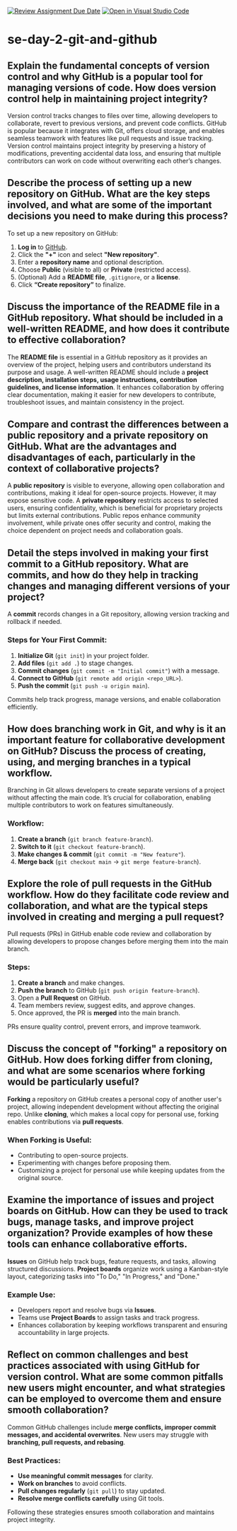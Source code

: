 [![Review Assignment Due Date](https://classroom.github.com/assets/deadline-readme-button-22041afd0340ce965d47ae6ef1cefeee28c7c493a6346c4f15d667ab976d596c.svg)](https://classroom.github.com/a/8wgCKhpZ)
[![Open in Visual Studio Code](https://classroom.github.com/assets/open-in-vscode-2e0aaae1b6195c2367325f4f02e2d04e9abb55f0b24a779b69b11b9e10269abc.svg)](https://classroom.github.com/online_ide?assignment_repo_id=18702090&assignment_repo_type=AssignmentRepo)
# se-day-2-git-and-github
## Explain the fundamental concepts of version control and why GitHub is a popular tool for managing versions of code. How does version control help in maintaining project integrity?
Version control tracks changes to files over time, allowing developers to collaborate, revert to previous versions, and prevent code conflicts. GitHub is popular because it integrates with Git, offers cloud storage, and enables seamless teamwork with features like pull requests and issue tracking. Version control maintains project integrity by preserving a history of modifications, preventing accidental data loss, and ensuring that multiple contributors can work on code without overwriting each other’s changes.
## Describe the process of setting up a new repository on GitHub. What are the key steps involved, and what are some of the important decisions you need to make during this process?
To set up a new repository on GitHub:  

1. **Log in** to [GitHub](https://github.com).  
2. Click the **"+"** icon and select **"New repository"**.  
3. Enter a **repository name** and optional description.  
4. Choose **Public** (visible to all) or **Private** (restricted access).  
5. (Optional) Add a **README file**, `.gitignore`, or a **license**.  
6. Click **“Create repository”** to finalize.  

## Discuss the importance of the README file in a GitHub repository. What should be included in a well-written README, and how does it contribute to effective collaboration?
The **README file** is essential in a GitHub repository as it provides an overview of the project, helping users and contributors understand its purpose and usage. A well-written README should include a **project description, installation steps, usage instructions, contribution guidelines, and license information**. It enhances collaboration by offering clear documentation, making it easier for new developers to contribute, troubleshoot issues, and maintain consistency in the project.

## Compare and contrast the differences between a public repository and a private repository on GitHub. What are the advantages and disadvantages of each, particularly in the context of collaborative projects?
A **public repository** is visible to everyone, allowing open collaboration and contributions, making it ideal for open-source projects. However, it may expose sensitive code. A **private repository** restricts access to selected users, ensuring confidentiality, which is beneficial for proprietary projects but limits external contributions. Public repos enhance community involvement, while private ones offer security and control, making the choice dependent on project needs and collaboration goals.

## Detail the steps involved in making your first commit to a GitHub repository. What are commits, and how do they help in tracking changes and managing different versions of your project?
A **commit** records changes in a Git repository, allowing version tracking and rollback if needed.  

### **Steps for Your First Commit:**  
1. **Initialize Git** (`git init`) in your project folder.  
2. **Add files** (`git add .`) to stage changes.  
3. **Commit changes** (`git commit -m "Initial commit"`) with a message.  
4. **Connect to GitHub** (`git remote add origin <repo_URL>`).  
5. **Push the commit** (`git push -u origin main`).  

Commits help track progress, manage versions, and enable collaboration efficiently.
## How does branching work in Git, and why is it an important feature for collaborative development on GitHub? Discuss the process of creating, using, and merging branches in a typical workflow.
Branching in Git allows developers to create separate versions of a project without affecting the main code. It’s crucial for collaboration, enabling multiple contributors to work on features simultaneously.  

### **Workflow:**  
1. **Create a branch** (`git branch feature-branch`).  
2. **Switch to it** (`git checkout feature-branch`).  
3. **Make changes & commit** (`git commit -m "New feature"`).  
4. **Merge back** (`git checkout main` → `git merge feature-branch`).  

## Explore the role of pull requests in the GitHub workflow. How do they facilitate code review and collaboration, and what are the typical steps involved in creating and merging a pull request?
Pull requests (PRs) in GitHub enable code review and collaboration by allowing developers to propose changes before merging them into the main branch.  

### **Steps:**  
1. **Create a branch** and make changes.  
2. **Push the branch** to GitHub (`git push origin feature-branch`).  
3. Open a **Pull Request** on GitHub.  
4. Team members review, suggest edits, and approve changes.  
5. Once approved, the PR is **merged** into the main branch.  

PRs ensure quality control, prevent errors, and improve teamwork.

## Discuss the concept of "forking" a repository on GitHub. How does forking differ from cloning, and what are some scenarios where forking would be particularly useful?
**Forking** a repository on GitHub creates a personal copy of another user's project, allowing independent development without affecting the original repo. Unlike **cloning**, which makes a local copy for personal use, forking enables contributions via **pull requests**.  

### **When Forking is Useful:**  
- Contributing to open-source projects.  
- Experimenting with changes before proposing them.  
- Customizing a project for personal use while keeping updates from the original source.
  
## Examine the importance of issues and project boards on GitHub. How can they be used to track bugs, manage tasks, and improve project organization? Provide examples of how these tools can enhance collaborative efforts.
**Issues** on GitHub help track bugs, feature requests, and tasks, allowing structured discussions. **Project boards** organize work using a Kanban-style layout, categorizing tasks into "To Do," "In Progress," and "Done."  

### **Example Use:**  
- Developers report and resolve bugs via **Issues**.  
- Teams use **Project Boards** to assign tasks and track progress.  
- Enhances collaboration by keeping workflows transparent and ensuring accountability in large projects.

## Reflect on common challenges and best practices associated with using GitHub for version control. What are some common pitfalls new users might encounter, and what strategies can be employed to overcome them and ensure smooth collaboration?
Common GitHub challenges include **merge conflicts, improper commit messages, and accidental overwrites**. New users may struggle with **branching, pull requests, and rebasing**.  

### **Best Practices:**  
- **Use meaningful commit messages** for clarity.  
- **Work on branches** to avoid conflicts.  
- **Pull changes regularly** (`git pull`) to stay updated.  
- **Resolve merge conflicts carefully** using Git tools.  

Following these strategies ensures smooth collaboration and maintains project integrity.
